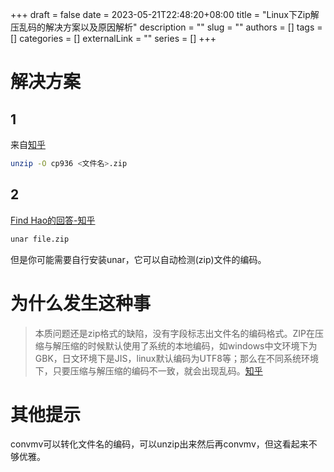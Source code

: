 +++ 
draft = false
date = 2023-05-21T22:48:20+08:00
title = "Linux下Zip解压乱码的解决方案以及原因解析"
description = ""
slug = ""
authors = []
tags = []
categories = []
externalLink = ""
series = []
+++

# 解决方案
## 1
来自[知乎](https://www.zhihu.com/question/20523036/answer/31746415)

``` bash
unzip -O cp936 <文件名>.zip
```
## 2
[Find Hao的回答-知乎](https://www.zhihu.com/question/20523036/answer/95225210)
``` bash
unar file.zip
```
但是你可能需要自行安装unar，它可以自动检测(zip)文件的编码。
# 为什么发生这种事
> 本质问题还是zip格式的缺陷，没有字段标志出文件名的编码格式。ZIP在压缩与解压缩的时候默认使用了系统的本地编码，如windows中文环境下为GBK，日文环境下是JIS，linux默认编码为UTF8等；那么在不同系统环境下，只要压缩与解压缩的编码不一致，就会出现乱码。[知乎](https://www.zhihu.com/question/20523036/answer/75186086)
# 其他提示
convmv可以转化文件名的编码，可以unzip出来然后再convmv，但这看起来不够优雅。